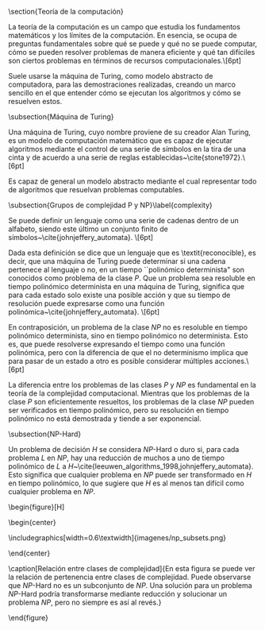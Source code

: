 \section{Teoría de la computación}

La teoría de la computación es un campo que estudia los fundamentos matemáticos y los límites de la computación. En esencia, se ocupa de preguntas fundamentales sobre qué se puede y qué no se puede computar, cómo se pueden resolver problemas de manera eficiente y qué tan difíciles son ciertos problemas en términos de recursos computacionales.\\[6pt]

Suele usarse la máquina de Turing, como modelo abstracto de computadora, para las demostraciones realizadas, creando un marco sencillo en el que entender cómo se ejecutan los algoritmos y cómo se resuelven estos.

\subsection{Máquina de Turing}

Una máquina de Turing, cuyo nombre proviene de su creador Alan Turing, es un modelo de computación matemático que es capaz de ejecutar algoritmos mediante el control de una serie de símbolos en la tira de una cinta y de acuerdo a una serie de reglas establecidas~\cite{stone1972}.\\[6pt]

Es capaz de general un modelo abstracto mediante el cual representar todo de algoritmos que resuelvan problemas computables.

  

\subsection{Grupos de complejidad P y NP}\label{complexity}

Se puede definir un lenguaje como una serie de cadenas dentro de un alfabeto, siendo este último un conjunto finito de símbolos~\cite{johnjeffery_automata}. \\[6pt]

Dada esta definición se dice que un lenguaje que es \textit{reconocible}, es decir, que una máquina de Turing puede determinar si una cadena pertenece al lenguaje o no, en un tiempo ``polinómico determinista" son conocidos como problema de la clase $P$. Que un problema sea resoluble en tiempo polinómico determinista en una máquina de Turing, significa que para cada estado solo existe una posible acción y que su tiempo de resolución puede expresarse como una función polinómica~\cite{johnjeffery_automata}. \\[6pt]

En contraposición, un problema de la clase $NP$ no es resoluble en tiempo polinómico determinista, sino en tiempo polinómico no determinista. Esto es, que puede resolverse expresando el tiempo como una función polinómica, pero con la diferencia de que el no determinismo implica que para pasar de un estado a otro es posible considerar múltiples acciones.\\[6pt]

La diferencia entre los problemas de las clases $P$ y $NP$ es fundamental en la teoría de la complejidad computacional. Mientras que los problemas de la clase $P$ son eficientemente resueltos, los problemas de la clase $NP$ pueden ser verificados en tiempo polinómico, pero su resolución en tiempo polinómico no está demostrada y tiende a ser exponencial.

  

\subsection{NP-Hard}

Un problema de decisión $H$ se considera $NP$-Hard o duro si, para cada problema $L$ en $NP$, hay una reducción de muchos a uno de tiempo polinómico de $L$ a $H$~\cite{leeuwen_algorithms_1998,johnjeffery_automata}. Esto significa que cualquier problema en $NP$ puede ser transformado en $H$ en tiempo polinómico, lo que sugiere que $H$ es al menos tan difícil como cualquier problema en $NP$.

  

\begin{figure}[H]

\begin{center}

\includegraphics[width=0.6\textwidth]{imagenes/np_subsets.png}

\end{center}

\caption[Relación entre clases de complejidad]{En esta figura se puede ver la relación de pertenencia entre clases de complejidad. Puede observarse que $NP$-Hard no es un subconjunto de $NP$. Una solución para un problema $NP$-Hard podría transformarse mediante reducción y solucionar un problema $NP$, pero no siempre es así al revés.}

\end{figure}
